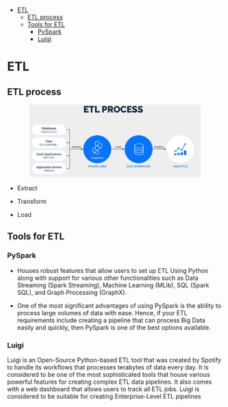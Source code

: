 <!--ts-->
   * [ETL](#etl)
      * [ETL process](#etl-process)
      * [Tools for ETL](#tools-for-etl)
         * [PySpark](#pyspark)
         * [Luigi](#luigi)

<!-- Added by: gil_diy, at: Sun 06 Mar 2022 09:10:49 IST -->

<!--te-->


# ETL

## ETL process

<p align="center">
  <img width="400" src="images/ETL/etl.jpg" title="Look into the image">
</p>

* Extract

* Transform

* Load


## Tools for ETL

### PySpark

* Houses robust features that allow users to set up ETL Using Python along with support for various other functionalities such as Data Streaming (Spark Streaming), Machine Learning (MLib), SQL (Spark SQL), and Graph Processing (GraphX).

* One of the most significant advantages of using PySpark is the ability to process large volumes of data with ease. Hence, if your ETL requirements include creating a pipeline that can process Big Data easily and quickly, then PySpark is one of the best options available.

### Luigi

Luigi is an Open-Source Python-based ETL tool that was created by Spotify to handle its workflows that processes terabytes of data every day. It is considered to be one of the most sophisticated tools that house various powerful features for creating complex ETL data pipelines. It also comes with a web dashboard that allows users to track all ETL jobs. Luigi is considered to be suitable for creating Enterprise-Level ETL pipelines